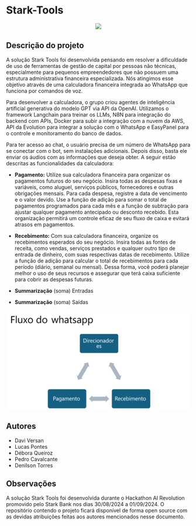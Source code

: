 # Stark-Tools

<p align="center"><img src="https://github.com/theVersan/Stark-Tools/blob/main/hackaton-logo.PNG" width=400></p>

## Descrição do projeto

<p>A solução Stark Tools foi desenvolvida pensando em resolver a dificuldade de uso de ferramentas de gestão de capital por pessoas não técnicas, especialmente para pequenos empreendedores que não possuem uma estrutura administrativa financeira especializada. Nós atingimos esse objetivo através de uma calculadora financeira integrada ao WhatsApp que funciona por comandos de voz.</p>  

<p>Para desenvolver a calculadora, o grupo criou agentes de inteligência artificial generativa do modelo GPT via API da OpenAI. Utilizamos o framework Langchain para treinar os LLMs, N8N para integração do backend com APIs, Docker para subir a integração com a nuvem da AWS, API da Evolution para integrar a solução com o WhatsApp e EasyPanel para o controle e monitoramento do banco de dados.</p>

<p>Para ter acesso ao chat, o usuário precisa de um número de WhatsApp para se conectar com o bot, sem instalações adicionais. Depois disso, basta ele enviar os áudios com as informações que deseja obter. A seguir estão descritas as funcionalidades da calculadora: </p>
 

- **Pagamento:** Utilize sua calculadora financeira para organizar os pagamentos futuros do seu negócio. Insira todas as despesas fixas e variáveis, como aluguel, serviços públicos, fornecedores e outras obrigações mensais. Para cada despesa, registre a data de vencimento e o valor devido. Use a função de adição para somar o total de pagamentos programados para cada mês e a função de subtração para ajustar qualquer pagamento antecipado ou desconto recebido. Esta organização permitirá um controle eficaz de seu fluxo de caixa e evitará atrasos em pagamentos. 

- **Recebimento:** Com sua calculadora financeira, organize os recebimentos esperados do seu negócio. Insira todas as fontes de receita, como vendas, serviços prestados e qualquer outro tipo de entrada de dinheiro, com suas respectivas datas de recebimento. Utilize a função de adição para calcular o total de recebimentos para cada período (diário, semanal ou mensal). Dessa forma, você poderá planejar melhor o uso de seus recursos e assegurar que terá caixa suficiente para cobrir as despesas futuras. 

- **Summarização** (soma) Entradas 

- **Summarização** (soma) Saídas 

<p align="center"><img src="fluxo_whats.png" width="700" /></p>

## Autores
- Davi Versan
- Lucas Pontes
- Débora Queiroz
- Pedro Cavalcante
- Denilson Torres

## Observações
A solução Stark Tools foi desenvolvida durante o Hackathon AI Revolution promovido pelo Stark Bank nos dias 30/08/2024 a 01/09/2024. O repositório contendo o projeto ficará disponível de forma open source com as devidas atribuições feitas aos autores mencionados nesse documento.



